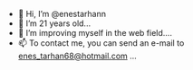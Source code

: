 - 👋 Hi, I’m @enestarhann
- 👀 I’m   21 years old...
- 🌱 I’m improving myself in the web field....
- 📫 To contact me, you can send an e-mail to enes_tarhan68@hotmail.com ...

<!---
enestarhann/enestarhann is a ✨ special ✨ repository because its `README.md` (this file) appears on your GitHub profile.
You can click the Preview link to take a look at your changes.
--->
